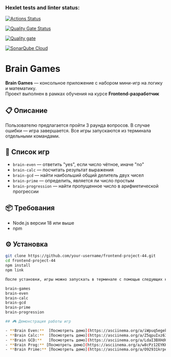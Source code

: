 
### Hexlet tests and linter status:
[![Actions Status](https://github.com/Estepa08/frontend-project-44/actions/workflows/hexlet-check.yml/badge.svg)](https://github.com/Estepa08/frontend-project-44/actions)

[![Quality Gate Status](https://sonarcloud.io/api/project_badges/measure?project=Estepa08_frontend-project-44&metric=alert_status)](https://sonarcloud.io/summary/new_code?id=Estepa08_frontend-project-44)

[![Quality gate](https://sonarcloud.io/api/project_badges/quality_gate?project=Estepa08_frontend-project-44)](https://sonarcloud.io/summary/new_code?id=Estepa08_frontend-project-44)

[![SonarQube Cloud](https://sonarcloud.io/images/project_badges/sonarcloud-light.svg)](https://sonarcloud.io/summary/new_code?id=Estepa08_frontend-project-44)

# Brain Games

**Brain Games** — консольное приложение с набором мини-игр на логику и математику.  
Проект выполнен в рамках обучения на курсе **Frontend-разработчик**

## 📋 Описание

Пользователю предлагается пройти 3 раунда вопросов. В случае ошибки — игра завершается. Все игры запускаются из терминала отдельными командами.

## 🧠 Список игр

- `brain-even` — ответить "yes", если число чётное, иначе "no"
- `brain-calc` — посчитать результат выражения
- `brain-gcd` — найти наибольший общий делитель двух чисел
- `brain-prime` — определить, является ли число простым
- `brain-progression` — найти пропущенное число в арифметической прогрессии

## 📦 Требования

- Node.js версии 18 или выше
- npm

## ⚙️ Установка

```bash
git clone https://github.com/your-username/frontend-project-44.git
cd frontend-project-44
npm install
npm link

После установки, игры можно запускать в терминале с помощью следующих команд:

brain-games
brain-even
brain-calc
brain-gcd
brain-prime
brain-progression

## 🎮 Демонстрация работы игр

- **Brain Even:**  [Посмотреть демо](https://asciinema.org/a/iWpuq5egeknqrzrGFGWLnoC4L)
- **Brain Calc:**  [Посмотреть демо](https://asciinema.org/a/Z5qpuIxz63YIT2gB1tzNalFof)
- **Brain GCD:**   [Посмотреть демо](https://asciinema.org/a/LdaI3BXHd66G83hL2LxgWs3rX)
- **Brain Prog:** [Посмотреть демо](https://asciinema.org/a/w8cPz12EYKHekMKScHfnmop4B)
- **Brain Prime:** [Посмотреть демо](https://asciinema.org/a/O92931krpexU3fVZSv6PWtkdy)














